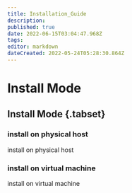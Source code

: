 ```yaml
---
title: Installation_Guide
description: 
published: true
date: 2022-06-15T03:04:47.968Z
tags: 
editor: markdown
dateCreated: 2022-05-24T05:28:30.864Z
---
```


# Install Mode
## Install Mode  {.tabset}
### install on physical host
install on physical host
### install on virtual machine
install on virtual machine
